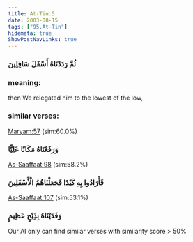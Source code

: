 ```yaml
---
title: At-Tin:5
date: 2003-08-15
tags: ["95.At-Tin"]
hidemeta: true 
ShowPostNavLinks: true 
---
```

### ثُمَّ رَدَدْنَاهُ أَسْفَلَ سَافِلِينَ
### meaning: 
then We relegated him to the lowest of the low,
### similar verses: 

[Maryam:57](/19/57) (sim:60.0%)

### وَرَفَعْنَاهُ مَكَانًا عَلِيًّا

[As-Saaffaat:98](/37/98) (sim:58.2%)

### فَأَرَادُوا بِهِ كَيْدًا فَجَعَلْنَاهُمُ الْأَسْفَلِينَ

[As-Saaffaat:107](/37/107) (sim:53.1%)

### وَفَدَيْنَاهُ بِذِبْحٍ عَظِيمٍ

Our AI only can find similar verses with similarity score > 50% 


